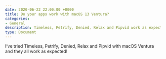 ```yaml
---
date: 2020-06-22 22:00:00 +0000
title: Do your apps work with macOS 13 Ventura?
categories:
- General
description: Timeless, Petrify, Denied, Relax and Pipvid work as expected!
type: Document
---
```


I’ve tried Timeless, Petrify, Denied, Relax and Pipvid with macOS Ventura and they all work as expected!
